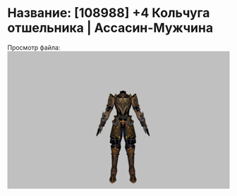 # Название: [108988] +4 Кольчуга отшельника | Ассасин-Мужчина

Просмотр файла:
![p060033.png](p060033.png)